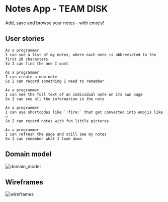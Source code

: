 # Notes App - TEAM DISK
Add, save and browse your notes - with emojis!

## User stories
```
As a programmer
I can see a list of my notes, where each note is abbreviated to the first 20 characters
So I can find the one I want

As a programmer
I can create a new note
So I can record something I need to remember

As a programmer
I can see the full text of an individual note on its own page
So I can see all the information in the note

As a programmer
I can use shortcodes like `:fire:` that get converted into emojis like 🔥
So I can record notes with fun little pictures

As a programmer
I can refresh the page and still see my notes
So I can remember what I took down
```

## Domain model

![domain_model](https://user-images.githubusercontent.com/28650663/135883827-430642bc-6ee9-4267-92fb-69506f9936c0.png)

## Wireframes

![wireframes](https://user-images.githubusercontent.com/28650663/135883859-402f51b2-c09c-4996-8144-dd1e418f988c.png)
